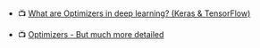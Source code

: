 - 📺 [What are Optimizers in deep learning? (Keras & TensorFlow)](https://www.youtube.com/watch?v=JhQqquVeCE0&t=148s)

- 📺 [Optimizers - But much more detailed](https://www.youtube.com/watch?v=mdKjMPmcWjY)
